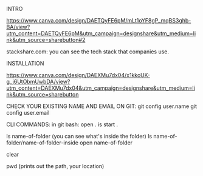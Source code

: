 INTRO

https://www.canva.com/design/DAETQyFE6pM/mLt1oYF8gP_mqBS3ghb-BA/view?utm_content=DAETQyFE6pM&utm_campaign=designshare&utm_medium=link&utm_source=sharebutton#2

stackshare.com: you can see the tech stack that companies use.

INSTALLATION

https://www.canva.com/design/DAEXMu7dx04/x1kkoUK-g_j6UtObmUwbDA/view?utm_content=DAEXMu7dx04&utm_campaign=designshare&utm_medium=link&utm_source=sharebutton

CHECK YOUR EXISTING NAME AND EMAIL ON GIT:
git config user.name
git config user.email

CLI COMMANDS:
in git bash: open . is start .

ls name-of-folder (you can see what's inside the folder)
ls name-of-folder/name-of-folder-inside
open name-of-folder

clear

pwd (prints out the path, your location)
